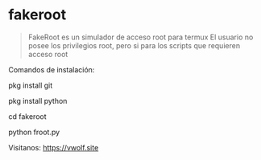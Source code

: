 # fakeroot

>FakeRoot es un simulador de acceso root para termux
>El usuario no posee los privilegios root, pero si para los scripts que requieren acceso root


Comandos de instalación:



pkg install git

pkg install python

cd fakeroot

python froot.py

Visitanos: https://vwolf.site
